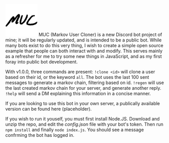 <img src="./media/MUC_t.png" width="100">
MUC (Markov User Cloner) is a new Discord bot project of mine; it will be regularly updated, and is intended to be a public bot. While many bots exist to do this very thing, I wish to create a simple open source example that people can both interact with and modify. This serves mainly as a refresher for me to try some new things in JavaScript, and as my first foray into public bot development.

With v1.0.0, three commands are present:
`!clone <id>` will clone a user based on their id, or the keyword `all`.
The bot uses the last 100 sent messages to generate a markov chain, filtering based on id.
`!regen` will use the last created markov chain for your server, and generate another reply.
`!help` will send a DM explaining this information in a concise manner.

If you are looking to use this bot in your own server, a publically available version can be found here (placeholder).

If you wish to run it youself, you must first install Node.JS. Download and unzip the repo, and edit the *config.json* file with your bot's token. Then run `npm install` and finally `node index.js`. You should see a message confrming the bot has logged in.
